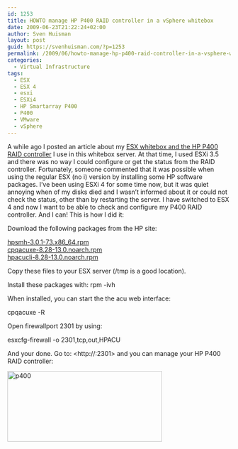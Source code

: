 ```yaml
---
id: 1253
title: HOWTO manage HP P400 RAID controller in a vSphere whitebox
date: 2009-06-23T21:22:24+02:00
author: Sven Huisman
layout: post
guid: https://svenhuisman.com/?p=1253
permalink: /2009/06/howto-manage-hp-p400-raid-controller-in-a-vsphere-whitebox/
categories:
  - Virtual Infrastructure
tags:
  - ESX
  - ESX 4
  - esxi
  - ESXi4
  - HP Smartarray P400
  - P400
  - VMware
  - vSphere
---
```

A while ago I posted an article about my <a title="ESX Whitebox P400" href="https://svenhuisman.com/2009/02/esx-whitebox-local-storage-perfomance-tip/" target="_blank">ESX whitebox and the HP P400 RAID controller</a> I use in this whitebox server. At that time, I used ESXi 3.5 and there was no way I could configure or get the status from the RAID controller. Fortunately, someone commented that it was possible when using the regular ESX (no i) version by installing some HP software packages. I&#8217;ve been using ESXi 4 for some time now, but it was quiet annoying when of my disks died and I wasn&#8217;t informed about it or could not check the status, other than by restarting the server. I have switched to ESX 4 and now I want to be able to check and configure my P400 RAID controller. And I can! This is how I did it:<!--more-->

Download the following packages from the HP site:

<a title="hpsmh-3.0.1" href="http://h20000.www2.hp.com/bizsupport/TechSupport/SoftwareDescription.jsp?lang=en&cc=US&swItem=MTX-d7bcce2dc82d43daaec308eb40&prodTypeId=329290&prodSeriesId=1157687" target="_blank">hpsmh-3.0.1-73.x86_64.rpm</a>  
<a title="cpqacuxe-8.28" href="http://h20000.www2.hp.com/bizsupport/TechSupport/SoftwareDescription.jsp?lang=en&cc=us&prodTypeId=329290&prodSeriesId=1157687&prodNameId=1157689&swEnvOID=4004&swLang=8&mode=2&taskId=135&swItem=MTX-ad208f23dd0145d0a0fee8ada3" target="_blank">cpqacuxe-8.28-13.0.noarch.rpm</a>  
<a title="hpacucli-8.28" href="http://h20000.www2.hp.com/bizsupport/TechSupport/SoftwareDescription.jsp?lang=en&cc=us&prodTypeId=329290&prodSeriesId=1157687&prodNameId=1157689&swEnvOID=4004&swLang=8&mode=2&taskId=135&swItem=MTX-fc45026e3c2c441680ddfda356" target="_blank">hpacucli-8.28-13.0.noarch.rpm</a>

Copy these files to your ESX server (/tmp is a good location).

Install these packages with: rpm -ivh <packagename>

When installed, you can start the the acu web interface:

cpqacuxe -R

Open firewallport 2301 by using:

esxcfg-firewall -o 2301,tcp,out,HPACU

And your done. Go to: <http://<esxhostname>:2301> and you can manage your HP P400 RAID controller:

[<img class="aligncenter size-medium wp-image-1254" title="p400" src="https://svenhuisman.com/wp-content/uploads/2009/06/p400-349x159.jpg" alt="p400" width="349" height="159" />](https://svenhuisman.com/wp-content/uploads/2009/06/p400.jpg)